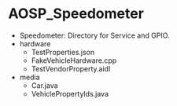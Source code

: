 # AOSP_Speedometer

- Speedometer: Directory for Service and GPIO.
- hardware
  - TestProperties.json
  - FakeVehicleHardware.cpp
  - TestVendorProperty.aidl
- media
  - Car.java
  - VehiclePropertyIds.java
